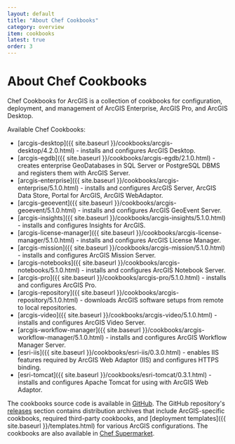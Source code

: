 ```yaml
---
layout: default
title: "About Chef Cookbooks"
category: overview
item: cookbooks
latest: true
order: 3
---
```


# About Chef Cookbooks

Chef Cookbooks for ArcGIS is a collection of cookbooks for configuration, deployment, and management of ArcGIS Enterprise, ArcGIS Pro, and ArcGIS Desktop.

Available Chef Cookbooks:

* [arcgis-desktop]({{ site.baseurl }}/cookbooks/arcgis-desktop/4.2.0.html) - installs and configures ArcGIS Desktop.
* [arcgis-egdb]({{ site.baseurl }}/cookbooks/arcgis-egdb/2.1.0.html) - creates enterprise GeoDatabases in SQL Server or PostgreSQL DBMS and registers them with ArcGIS Server.
* [arcgis-enterprise]({{ site.baseurl }}/cookbooks/arcgis-enterprise/5.1.0.html) - installs and configures ArcGIS Server, ArcGIS Data Store, Portal for ArcGIS, ArcGIS WebAdaptor.
* [arcgis-geoevent]({{ site.baseurl }}/cookbooks/arcgis-geoevent/5.1.0.html) - installs and configures ArcGIS GeoEvent Server.
* [arcgis-insights]({{ site.baseurl }}/cookbooks/arcgis-insights/5.1.0.html) - installs and configures Insights for ArcGIS.
* [arcgis-license-manager]({{ site.baseurl }}/cookbooks/arcgis-license-manager/5.1.0.html) - installs and configures ArcGIS License Manager.
* [arcgis-mission]({{ site.baseurl }}/cookbooks/arcgis-mission/5.1.0.html) - installs and configures ArcGIS Mission Server.
* [arcgis-notebooks]({{ site.baseurl }}/cookbooks/arcgis-notebooks/5.1.0.html) - installs and configures ArcGIS Notebook Server.
* [arcgis-pro]({{ site.baseurl }}/cookbooks/arcgis-pro/5.1.0.html) - installs and configures ArcGIS Pro.
* [arcgis-repository]({{ site.baseurl }}/cookbooks/arcgis-repository/5.1.0.html) - downloads ArcGIS software setups from remote to local repositories.
* [arcgis-video]({{ site.baseurl }}/cookbooks/arcgis-video/5.1.0.html) - installs and configures ArcGIS Video Server.
* [arcgis-workflow-manager]({{ site.baseurl }}/cookbooks/arcgis-workflow-manager/5.1.0.html) - installs and configures ArcGIS Workflow Manager Server.
* [esri-iis]({{ site.baseurl }}/cookbooks/esri-iis/0.3.0.html) - enables IIS features required by ArcGIS Web Adaptor (IIS) and configures HTTPS binding.
* [esri-tomcat]({{ site.baseurl }}/cookbooks/esri-tomcat/0.3.1.html) - installs and configures Apache Tomcat for using with ArcGIS Web Adaptor.

 The cookbooks source code is available in [GitHub](https://github.com/Esri/arcgis-cookbook). The GitHub repository's [releases](https://github.com/Esri/arcgis-cookbook/releases) section contains distribution archives that include ArcGIS-specific cookbooks, required third-party cookbooks, and [deployment templates]({{ site.baseurl }}/templates.html) for various ArcGIS configurations. The cookbooks are also available in [Chef Supermarket](https://supermarket.chef.io/users/esri).
